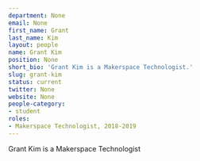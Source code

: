 ```yaml
---
department: None
email: None
first_name: Grant
last_name: Kim
layout: people
name: Grant Kim
position: None
short_bio: 'Grant Kim is a Makerspace Technologist.'
slug: grant-kim
status: current
twitter: None
website: None
people-category:
- student
roles:
- Makerspace Technologist, 2018-2019
---
```

Grant Kim is a Makerspace Technologist